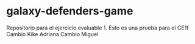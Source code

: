 # galaxy-defenders-game
Repositorio para el ejercicio evaluable 1.
Esto es una prueba para el CE1f
Cambio Kike
Adriana
Cambio Miguel
